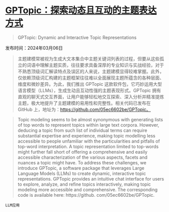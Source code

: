 # [GPTopic：探索动态且互动的主题表达方式](https://arxiv.org/abs/2403.03628)

> GPTopic: Dynamic and Interactive Topic Representations

发布时间：2024年03月06日

> 主题建模常被视为生成大文本集合中主题关键词列表的过程，但要从这些孤立的词语中理解主题实质，往往要求具备深厚的专业知识与实战经验，对于不熟悉顶级词汇解读特点及误区的人来说，主题建模显得较难掌握。此外，仅依赖顶级词汇构建的主题框架往往难以全面展现主题所蕴含的各种层面、维度和微妙差异。为此，我们推出 GPTopic 这款软件包，它巧妙运用大型语言模型（LLMs），生成生动且互动性强的主题表现形式。GPTopic 拥有直观的聊天式交互界面，让用户能够轻松地交互探索、深入分析并精准提炼主题，极大地提升了主题建模的易用性和完整性。相关代码已发布在 GitHub 上，地址为：https://github.com/05ec6602be/GPTopic。

> Topic modeling seems to be almost synonymous with generating lists of top words to represent topics within large text corpora. However, deducing a topic from such list of individual terms can require substantial expertise and experience, making topic modelling less accessible to people unfamiliar with the particularities and pitfalls of top-word interpretation. A topic representation limited to top-words might further fall short of offering a comprehensive and easily accessible characterization of the various aspects, facets and nuances a topic might have. To address these challenges, we introduce GPTopic, a software package that leverages Large Language Models (LLMs) to create dynamic, interactive topic representations. GPTopic provides an intuitive chat interface for users to explore, analyze, and refine topics interactively, making topic modeling more accessible and comprehensive. The corresponding code is available here: https://github. com/05ec6602be/GPTopic.

`LLM应用`